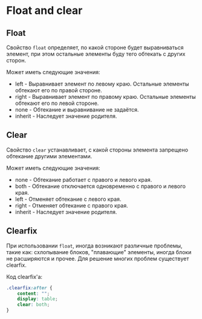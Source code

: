 # Float and clear
## Float
Свойство `float` определяет, по какой стороне будет выравниваться элемент, при этом остальные элементы буду тего обтекать с других сторон.

Может иметь следующие значения:
* left - Выравнивает элемент по левому краю. Остальные элементы обтекают его по правой стороне.
* right - Выравнивает элемент по правому краю. Остальные элементы обтекают его по левой стороне.
* none - Обтекание и выравнивание не задаётся.
* inherit - Наследует значение родителя.

## Clear
Свойство `clear` устанавливает, с какой стороны элемента запрещено обтекание другими элементами.

Может иметь следующие значения:
* none - Обтекание работает с правого и левого края.
* both - Обтекание отключается одновременно с правого и левого края.
* left - Отменяет обтекание с левого края.
* right - Отменяет обтекание с правого края.
* inherit - Наследует значение родителя.

## Clearfix
При использовании `float`, иногда возникают различные проблемы, такие как: схлопывание блоков, "плавающие" элементы, иногда блоки не расширяются и прочее. Для решение многих проблем существует clearfix.

Код clearfix'a:
```CSS
.clearfix:after {
    content: "";
    display: table;
    clear: both;
}
```
